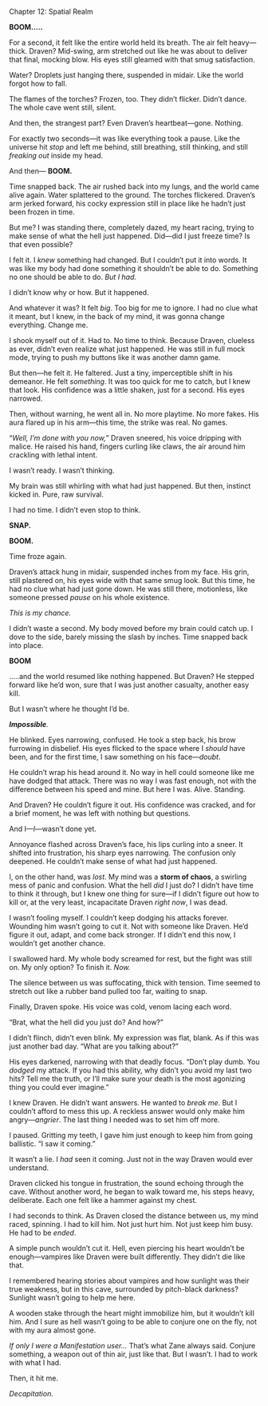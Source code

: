 Chapter 12: Spatial Realm

**BOOM…..**

For a second, it felt like the entire world held its breath. The air felt heavy—thick. Draven? Mid-swing, arm stretched out like he was about to deliver that final, mocking blow. His eyes still gleamed with that smug satisfaction.

Water? Droplets just hanging there, suspended in midair. Like the world forgot how to fall.

The flames of the torches? Frozen, too. They didn’t flicker. Didn’t dance. The whole cave went still, silent.

And then, the strangest part? Even Draven’s heartbeat—gone. Nothing.

For exactly two seconds—it was like everything took a pause. Like the universe hit *stop* and left me behind, still breathing, still thinking, and still *freaking out* inside my head.

And then— **BOOM.**

Time snapped back. The air rushed back into my lungs, and the world came alive again. Water splattered to the ground. The torches flickered. Draven’s arm jerked forward, his cocky expression still in place like he hadn’t just been frozen in time.

But me? I was standing there, completely dazed, my heart racing, trying to make sense of what the hell just happened. Did—did I just freeze time? Is that even possible?

I felt it. I *knew* something had changed. But I couldn’t put it into words. It was like my body had done something it shouldn’t be able to do. Something no one should be able to do. *But I had.*

I didn’t know why or how. But it happened.

And whatever it was? It felt *big*. Too big for me to ignore. I had no clue what it meant, but I knew, in the back of my mind, it was gonna change everything. Change me.

I shook myself out of it. Had to. No time to think. Because Draven, clueless as ever, didn’t even realize what just happened. He was still in full mock mode, trying to push my buttons like it was another damn game.

But then—he felt it. He faltered. Just a tiny, imperceptible shift in his demeanor. He felt *something*. It was too quick for me to catch, but I knew that look. His confidence was a little shaken, just for a second. His eyes narrowed.

Then, without warning, he went all in. No more playtime. No more fakes. His aura flared up in his arm—this time, the strike was real. No games.

“*Well, I’m done with you now,*” Draven sneered, his voice dripping with malice. He raised his hand, fingers curling like claws, the air around him crackling with lethal intent.

I wasn’t ready. I wasn’t thinking.

My brain was still whirling with what had just happened. But then, instinct kicked in. Pure, raw survival.

I had no time. I didn’t even stop to think.

**SNAP.**

**BOOM.**

Time froze again.

Draven’s attack hung in midair, suspended inches from my face. His grin, still plastered on, his eyes wide with that same smug look. But this time, he had no clue what had just gone down. He was still there, motionless, like someone pressed *pause* on his whole existence.

*This is my chance.*

I didn’t waste a second. My body moved before my brain could catch up. I dove to the side, barely missing the slash by inches. Time snapped back into place. 

**BOOM**

 …..and the world resumed like nothing happened. But Draven? He stepped forward like he’d won, sure that I was just another casualty, another easy kill.

But I wasn’t where he thought I’d be.

***Impossible**.*

He blinked. Eyes narrowing, confused. He took a step back, his brow furrowing in disbelief. His eyes flicked to the space where I *should* have been, and for the first time, I saw something on his face—*doubt*.

He couldn’t wrap his head around it. No way in hell could someone like me have dodged that attack. There was no way I was fast enough, not with the difference between his speed and mine. But here I was. Alive. Standing.

And Draven? He couldn’t figure it out. His confidence was cracked, and for a brief moment, he was left with nothing but questions.

And I—*I*—wasn’t done yet.

Annoyance flashed across Draven’s face, his lips curling into a sneer. It shifted into frustration, his sharp eyes narrowing. The confusion only deepened. He couldn’t make sense of what had just happened.

I, on the other hand, was *lost*. My mind was a **storm of chaos**, a swirling mess of panic and confusion. What the hell *did* I just do? I didn’t have time to think it through, but I knew one thing for sure—if I didn’t figure out how to kill or, at the very least, incapacitate Draven *right now*, I was dead.

I wasn’t fooling myself. I couldn’t keep dodging his attacks forever. Wounding him wasn’t going to cut it. Not with someone like Draven. He’d figure it out, adapt, and come back stronger. If I didn’t end this now, I wouldn’t get another chance.

I swallowed hard. My whole body screamed for rest, but the fight was still on. My only option? To finish it. *Now.*

The silence between us was suffocating, thick with tension. Time seemed to stretch out like a rubber band pulled too far, waiting to snap.

Finally, Draven spoke. His voice was cold, venom lacing each word.

“Brat, what the hell did you just do? And how?”

I didn’t flinch, didn’t even blink. My expression was flat, blank. As if this was just another bad day. “What are you talking about?”

His eyes darkened, narrowing with that deadly focus. “Don’t play dumb. You *dodged* my attack. If you had this ability, why didn’t you avoid my last two hits? Tell me the truth, or I’ll make sure your death is the most agonizing thing you could ever imagine.”

I knew Draven. He didn’t want answers. He wanted to *break me*. But I couldn’t afford to mess this up. A reckless answer would only make him angry—*angrier*. The last thing I needed was to set him off more.

I paused. Gritting my teeth, I gave him just enough to keep him from going ballistic. “I saw it coming.”

It wasn’t a lie. I *had* seen it coming. Just not in the way Draven would ever understand.

Draven clicked his tongue in frustration, the sound echoing through the cave. Without another word, he began to walk toward me, his steps heavy, deliberate. Each one felt like a hammer against my chest.

I had seconds to think. As Draven closed the distance between us, my mind raced, spinning. I had to kill him. Not just hurt him. Not just keep him busy. He had to be *ended*.

A simple punch wouldn’t cut it. Hell, even piercing his heart wouldn’t be enough—vampires like Draven were built differently. They didn’t die like that.

I remembered hearing stories about vampires and how sunlight was their true weakness, but in this cave, surrounded by pitch-black darkness? Sunlight wasn’t going to help me here.

A wooden stake through the heart might immobilize him, but it wouldn’t kill him. And I sure as hell wasn’t going to be able to conjure one on the fly, not with my aura almost gone.

*If only I were a Manifestation user…* That’s what Zane always said. Conjure something, a weapon out of thin air, just like that. But I wasn’t. I had to work with what I had.

Then, it hit me.

*Decapitation.*
